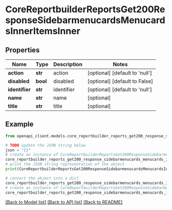 # CoreReportbuilderReportsGet200ResponseSidebarmenucardsMenucardsInnerItemsInner


## Properties

Name | Type | Description | Notes
------------ | ------------- | ------------- | -------------
**action** | **str** | action | [optional] [default to 'null']
**disabled** | **bool** | disabled | [optional] [default to False]
**identifier** | **str** | identifier | [optional] [default to 'null']
**name** | **str** | name | [optional] 
**title** | **str** | title | [optional] 

## Example

```python
from openapi_client.models.core_reportbuilder_reports_get200_response_sidebarmenucards_menucards_inner_items_inner import CoreReportbuilderReportsGet200ResponseSidebarmenucardsMenucardsInnerItemsInner

# TODO update the JSON string below
json = "{}"
# create an instance of CoreReportbuilderReportsGet200ResponseSidebarmenucardsMenucardsInnerItemsInner from a JSON string
core_reportbuilder_reports_get200_response_sidebarmenucards_menucards_inner_items_inner_instance = CoreReportbuilderReportsGet200ResponseSidebarmenucardsMenucardsInnerItemsInner.from_json(json)
# print the JSON string representation of the object
print(CoreReportbuilderReportsGet200ResponseSidebarmenucardsMenucardsInnerItemsInner.to_json())

# convert the object into a dict
core_reportbuilder_reports_get200_response_sidebarmenucards_menucards_inner_items_inner_dict = core_reportbuilder_reports_get200_response_sidebarmenucards_menucards_inner_items_inner_instance.to_dict()
# create an instance of CoreReportbuilderReportsGet200ResponseSidebarmenucardsMenucardsInnerItemsInner from a dict
core_reportbuilder_reports_get200_response_sidebarmenucards_menucards_inner_items_inner_from_dict = CoreReportbuilderReportsGet200ResponseSidebarmenucardsMenucardsInnerItemsInner.from_dict(core_reportbuilder_reports_get200_response_sidebarmenucards_menucards_inner_items_inner_dict)
```
[[Back to Model list]](../README.md#documentation-for-models) [[Back to API list]](../README.md#documentation-for-api-endpoints) [[Back to README]](../README.md)


